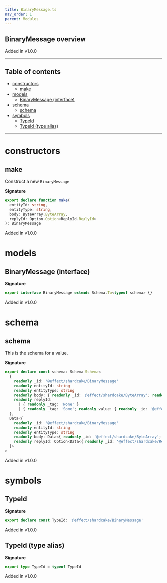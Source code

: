 ```yaml
---
title: BinaryMessage.ts
nav_order: 1
parent: Modules
---
```


## BinaryMessage overview

Added in v1.0.0

---

<h2 class="text-delta">Table of contents</h2>

- [constructors](#constructors)
  - [make](#make)
- [models](#models)
  - [BinaryMessage (interface)](#binarymessage-interface)
- [schema](#schema)
  - [schema](#schema-1)
- [symbols](#symbols)
  - [TypeId](#typeid)
  - [TypeId (type alias)](#typeid-type-alias)

---

# constructors

## make

Construct a new `BinaryMessage`

**Signature**

```ts
export declare function make(
  entityId: string,
  entityType: string,
  body: ByteArray.ByteArray,
  replyId: Option.Option<ReplyId.ReplyId>
): BinaryMessage
```

Added in v1.0.0

# models

## BinaryMessage (interface)

**Signature**

```ts
export interface BinaryMessage extends Schema.To<typeof schema> {}
```

Added in v1.0.0

# schema

## schema

This is the schema for a value.

**Signature**

```ts
export declare const schema: Schema.Schema<
  {
    readonly _id: '@effect/shardcake/BinaryMessage'
    readonly entityId: string
    readonly entityType: string
    readonly body: { readonly _id: '@effect/shardcake/ByteArray'; readonly value: string }
    readonly replyId:
      | { readonly _tag: 'None' }
      | { readonly _tag: 'Some'; readonly value: { readonly _id: '@effect/shardcake/ReplyId'; readonly value: string } }
  },
  Data<{
    readonly _id: '@effect/shardcake/BinaryMessage'
    readonly entityId: string
    readonly entityType: string
    readonly body: Data<{ readonly _id: '@effect/shardcake/ByteArray'; readonly value: string }>
    readonly replyId: Option<Data<{ readonly _id: '@effect/shardcake/ReplyId'; readonly value: string }>>
  }>
>
```

Added in v1.0.0

# symbols

## TypeId

**Signature**

```ts
export declare const TypeId: '@effect/shardcake/BinaryMessage'
```

Added in v1.0.0

## TypeId (type alias)

**Signature**

```ts
export type TypeId = typeof TypeId
```

Added in v1.0.0
